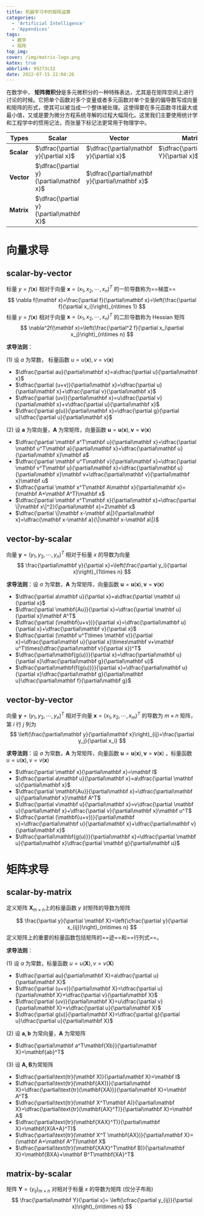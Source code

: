 ```yaml
---
title: 机器学习中的矩阵运算
categories:
  - 'Artificial Intelligence'
  - 'Appendices'
tags:
  - 数学
  - 矩阵
top_img: 
cover: /img/matrix-logo.png
katex: true
abbrlink: 99273c32
date: 2022-07-15 22:04:26
---
```


在数学中， **矩阵微积分**是多元微积分的一种特殊表达，尤其是在矩阵空间上进行讨论的时候。它把单个函数对多个变量或者多元函数对单个变量的偏导数写成向量和矩阵的形式，使其可以被当成一个整体被处理。这使得要在多元函数寻找最大或最小值，又或是要为微分方程系统寻解的过程大幅简化。这里我们主要使用统计学和工程学中的惯用记法，而张量下标记法更常用于物理学中。

| Types      | Scalar                                  | Vector                                         | Matrix                                  |
| ---------- | --------------------------------------- | ---------------------------------------------- | --------------------------------------- |
| **Scalar** | $\dfrac{\partial y}{\partial x}$        | $\dfrac{\partial\mathbf y}{\partial x}$        | $\dfrac{\partial\mathbf Y}{\partial x}$ |
| **Vector** | $\dfrac{\partial y}{\partial\mathbf x}$ | $\dfrac{\partial\mathbf y}{\partial\mathbf x}$ |                                         |
| **Matrix** | $\dfrac{\partial y}{\partial\mathbf X}$ |                                                |                                         |

# 向量求导

## scalar-by-vector

标量 $y=f(\mathbf x)$ 相对于向量 $\mathbf x=(x_1,x_2,\cdots,x_n)^T$ 的一阶导数称为==梯度==
$$
\nabla f(\mathbf x)=\frac{\partial f}{\partial\mathbf x}=\left(\frac{\partial f}{\partial x_i}\right)_{n\times 1}
$$
标量 $y=f(\mathbf x)$ 相对于向量 $\mathbf x=(x_1,x_2,\cdots,x_n)^T$ 的二阶导数称为 Hessian 矩阵
$$
\nabla^2f(\mathbf x)=\left(\frac{\partial^2 f}{\partial x_i\partial x_j}\right)_{n\times n}
$$

**求导法则**：

(1) 设 $a$ 为常数， 标量函数 $u=u(\mathbf x),v=v(\mathbf x)$ 

- $\dfrac{\partial au}{\partial\mathbf x}=a\dfrac{\partial u}{\partial\mathbf x}$ 
- $\dfrac{\partial (u+v)}{\partial\mathbf x}=\dfrac{\partial u}{\partial\mathbf x}+\dfrac{\partial v}{\partial\mathbf x}$ 
- $\dfrac{\partial (uv)}{\partial\mathbf x}=u\dfrac{\partial v}{\partial\mathbf x}+v\dfrac{\partial u}{\partial\mathbf x}$ 
- $\dfrac{\partial g(u)}{\partial\mathbf x}=\dfrac{\partial g}{\partial u}\dfrac{\partial u}{\partial\mathbf x}$

(2)  设 $\mathbf a$ 为常向量，$\mathbf A$ 为常矩阵，向量函数 $\mathbf u=\mathbf u(\mathbf x),\mathbf v=\mathbf v(\mathbf x)$ 

- $\dfrac{\partial \mathbf a^T\mathbf u}{\partial\mathbf x}=\dfrac{\partial \mathbf u^T\mathbf a}{\partial\mathbf x}=\dfrac{\partial\mathbf u}{\partial\mathbf x}\mathbf a$
- $\dfrac{\partial \mathbf u^T\mathbf v}{\partial\mathbf x}=\dfrac{\partial \mathbf v^T\mathbf u}{\partial\mathbf x}=\dfrac{\partial\mathbf u}{\partial\mathbf x}\mathbf v+\dfrac{\partial\mathbf v}{\partial\mathbf x}\mathbf u$
- $\dfrac{\partial \mathbf x^T\mathbf A\mathbf x}{\partial\mathbf x}=(\mathbf A+\mathbf A^T)\mathbf x$
- $\dfrac{\partial \mathbf x^T\mathbf x}{\partial\mathbf x}=\dfrac{\partial \|\mathbf x\|^2}{\partial\mathbf x}=2\mathbf x$
- $\dfrac{\partial \|\mathbf x-\mathbf a\|}{\partial\mathbf x}=\dfrac{\mathbf x-\mathbf a}{\|\mathbf x-\mathbf a\|}$

## vector-by-scalar

向量 $\mathbf y=(y_1,y_2,\cdots,y_n)^T$ 相对于标量 $x$ 的导数为向量
$$
\frac{\partial\mathbf y}{\partial x}=\left(\frac{\partial y_i}{\partial x}\right)_{1\times n}
$$

**求导法则**：设 $a$ 为常数，$\mathbf A$ 为常矩阵，向量函数 $\mathbf u=\mathbf u(\mathbf x),\mathbf v=\mathbf v(\mathbf x)$ 

- $\dfrac{\partial a\mathbf u}{\partial x}=a\dfrac{\partial \mathbf u}{\partial x}$
- $\dfrac{\partial \mathbf{Au}}{\partial x}=\dfrac{\partial \mathbf u}{\partial x}\mathbf A^T$
- $\dfrac{\partial (\mathbf{u+v})}{\partial x}=\dfrac{\partial\mathbf u}{\partial x}+\dfrac{\partial\mathbf v}{\partial x}$
- $\dfrac{\partial (\mathbf u^T\times \mathbf v)}{\partial x}=\dfrac{\partial\mathbf u}{\partial x}\times\mathbf v+\mathbf u^T\times(\dfrac{\partial\mathbf v}{\partial x})^T$
- $\dfrac{\partial\mathbf{g(u)}}{\partial x}=\dfrac{\partial\mathbf u}{\partial x}\dfrac{\partial\mathbf g}{\partial\mathbf u}$
- $\dfrac{\partial\mathbf{f(g(u))}}{\partial x}=\dfrac{\partial\mathbf u}{\partial x}\dfrac{\partial\mathbf g}{\partial\mathbf u}\dfrac{\partial\mathbf f}{\partial\mathbf g}$

## vector-by-vector

向量 $\mathbf y=(y_1,y_2,\cdots,y_n)^T$ 相对于向量 $\mathbf x=(x_1,x_2,\cdots,x_m)^T$ 的导数为 $m\times n$ 矩阵，第 $i$ 行 $j$ 列为
$$
\left(\frac{\partial\mathbf y}{\partial\mathbf x}\right)_{ij}=\frac{\partial y_j}{\partial x_i}
$$

**求导法则**：设 $a$ 为常数，$\mathbf A$ 为常矩阵，向量函数 $\mathbf u=\mathbf u(\mathbf x),\mathbf v=\mathbf v(\mathbf x)$ ，标量函数 $u=u(\mathbf x),v=v(\mathbf x)$ 

- $\dfrac{\partial \mathbf x}{\partial\mathbf x}=\mathbf I$
- $\dfrac{\partial a\mathbf u}{\partial\mathbf x}=a\dfrac{\partial \mathbf u}{\partial\mathbf x}$
- $\dfrac{\partial \mathbf{Au}}{\partial\mathbf x}=\dfrac{\partial\mathbf u}{\partial\mathbf x}\mathbf A^T$
- $\dfrac{\partial v\mathbf u}{\partial\mathbf x}=v\dfrac{\partial \mathbf u}{\partial\mathbf x}+\dfrac{\partial v}{\partial\mathbf x}\mathbf u^T$
- $\dfrac{\partial (\mathbf{u+v})}{\partial\mathbf x}=\dfrac{\partial\mathbf u}{\partial\mathbf x}+\dfrac{\partial\mathbf v}{\partial\mathbf x}$
- $\dfrac{\partial\mathbf{g(u)}}{\partial\mathbf x}=\dfrac{\partial \mathbf u}{\partial\mathbf x}\dfrac{\partial \mathbf g}{\partial\mathbf u}$

# 矩阵求导

## scalar-by-matrix

定义矩阵 $\mathbf X_{m\times n}$上的标量函数 $y$ 对矩阵的导数为矩阵

$$
\frac{\partial y}{\partial \mathbf X}=\left(\cfrac{\partial y}{\partial x_{ij}}\right)_{m\times n}
$$
定义矩阵上的重要的标量函数包括矩阵的==迹==和==行列式==。

**求导法则**：

(1) 设 $a$ 为常数，标量函数 $u=u(\mathbf X),v=v(\mathbf X)$ 

- $\dfrac{\partial au}{\partial\mathbf X}=a\dfrac{\partial u}{\partial\mathbf X}$ 
- $\dfrac{\partial (u+v)}{\partial\mathbf X}=\dfrac{\partial u}{\partial\mathbf X}+\dfrac{\partial v}{\partial\mathbf X}$ 
- $\dfrac{\partial (uv)}{\partial\mathbf X}=u\dfrac{\partial v}{\partial\mathbf X}+v\dfrac{\partial u}{\partial\mathbf X}$ 
- $\dfrac{\partial g(u)}{\partial\mathbf X}=\dfrac{\partial g}{\partial u}\dfrac{\partial u}{\partial\mathbf X}$

(2) 设 $\mathbf{a,b}$ 为常向量，$\mathbf A$ 为常矩阵

- $\dfrac{\partial\mathbf a^T\mathbf{Xb}}{\partial\mathbf X}=\mathbf{ab}^T$

(3) 设 $\mathbf{A,B}$​ 为常矩阵

- $\dfrac{\partial\text{tr}(\mathbf X)}{\partial\mathbf X}=\mathbf I$​​
- $\dfrac{\partial\text{tr}(\mathbf{AX)}}{\partial\mathbf X}=\dfrac{\partial\text{tr}(\mathbf{XA)}}{\partial\mathbf X}=\mathbf A^T$​
- $\dfrac{\partial\text{tr}(\mathbf X^T\mathbf A)}{\partial\mathbf X}=\dfrac{\partial\text{tr}(\mathbf{AX}^T)}{\partial\mathbf X}=\mathbf A$
- $\dfrac{\partial\text{tr}(\mathbf{XAX}^T)}{\partial\mathbf X}=\mathbf{X(A+A}^T)$
- $\dfrac{\partial\text{tr}(\mathbf X^T \mathbf{AX})}{\partial\mathbf X}=(\mathbf A+\mathbf A^T)\mathbf X$​
- $\dfrac{\partial\text{tr}(\mathbf{XAX}^T\mathbf B)}{\partial\mathbf X}=\mathbf{BXA}+\mathbf B^T\mathbf{XA}^T$

## matrix-by-scalar

矩阵 $\mathbf Y=(y_{ij})_{m\times n}$ 对相对于标量 $x$ 的导数为矩阵 (仅分子布局)
$$
\frac{\partial\mathbf Y}{\partial x}=
\left(\cfrac{\partial y_{ij}}{\partial x}\right)_{m\times n}
$$

